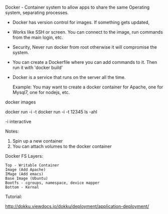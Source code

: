 Docker - Container system to allow apps to share the same Operating system, separating processes.
  - Docker has version control for images. If something gets updated, 
  - Works like SSH or screen. You can connect to the image, run commands from the main login, etc.
  - Security, Never run docker from root otherwise it will compromise the system.
  - You can create a Dockerfile where you can add commands to it. Then run it with 'docker build'
  - Docker is a service that runs on the server all the time.
  
	Example: You may want to create a docker container for Apache, one for Mysql7, one for nodejs, etc.

docker images 

docker run -i -t <imageid> <command>
docker run -i -t 12345 ls -ahl

-i interactive



Notes: 

1) Spin up a new container
2) You can attach volumes to the docker container


Docker FS Layers:

	Top - Writable Container
	Image (Add Apache)
	IMage (Add emacs)
	Base Image (Ubuntu)
	Bootfs - cgroups, namespace, device mapper
	Bottom - Kernal

Tutorial:

http://dokku.viewdocs.io/dokku/deployment/application-deployment/



